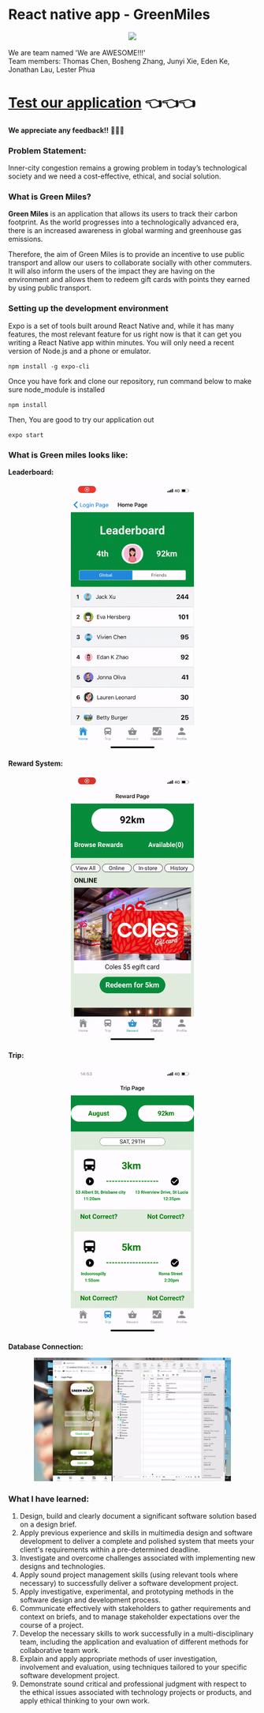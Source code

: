 # React native app -  GreenMiles
<p align="center">
  <img width="300" img src="assets/image/green_miles.png" />
</p>

We are team named 'We are AWESOME!!!'  
Team members: Thomas Chen, Bosheng Zhang, Junyi Xie, Eden Ke, Jonathan Lau, Lester Phua

# [Test our application](https://expo.io/@danielzhang/projects/GreenMilesProject) :point_left::point_left::point_left:
**We appreciate any feedback!!** :pray::pray::pray:

### Problem Statement:
Inner-city congestion remains a growing problem in today’s technological society and we need a cost-effective, ethical, and social solution.
### What is Green Miles? 
**Green Miles** is an application that allows its users to track their carbon footprint. As the world progresses into a technologically advanced era, there is an increased awareness in global warming and greenhouse gas emissions. 
 
Therefore, the aim of Green Miles is to provide an incentive to use public transport and allow our users to collaborate socially with other commuters. It will also inform the users of the impact they are having on the environment and allows them to redeem gift cards with points they earned by using public transport. 

### Setting up the development environment
Expo is a set of tools built around React Native and, while it has many features, the most relevant feature for us right now is that it can get you writing a React Native app within minutes. You will only need a recent version of Node.js and a phone or emulator. 
```shell
npm install -g expo-cli
```
Once you have fork and clone our repository, run command below to make sure node_module is installed
```shell
npm install
```
Then, You are good to try our application out
```shell
expo start
```

### What is Green miles looks like:
**Leaderboard:**
<p align="center">
  <img width="250" img src="gif/home.gif" />
</p>

**Reward System:**

<p align="center">
  <img width="250" img src="gif/reward.gif" />
</p>

**Trip:**

<p align="center">
  <img width="250" img src="gif/trip.gif" />
</p>

**Database Connection:**

<p align="center">
  <img width="400" img src="gif/database.gif" />
</p>

### What I have learned: 
1. Design, build and clearly document a significant software solution based on a design brief.
2. Apply previous experience and skills in multimedia design and software development to deliver a complete and polished system that meets your client's requirements within a pre-determined deadline.
3. Investigate and overcome challenges associated with implementing new designs and technologies.
4. Apply sound project management skills (using relevant tools where necessary) to successfully deliver a software development project.
5. Apply investigative, experimental, and prototyping methods in the software design and development process.
6. Communicate effectively with stakeholders to gather requirements and context on briefs, and to manage stakeholder expectations over the course of a project.
7. Develop the necessary skills to work successfully in a multi-disciplinary team, including the application and evaluation of different methods for collaborative team work.
8. Explain and apply appropriate methods of user investigation, involvement and evaluation, using techniques tailored to your specific software development project.
9. Demonstrate sound critical and professional judgment with respect to the ethical issues associated with technology projects or products, and apply ethical thinking to your own work.

